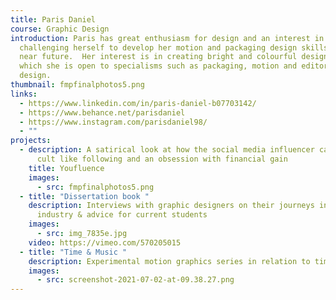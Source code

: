 ```yaml
---
title: Paris Daniel
course: Graphic Design
introduction: Paris has great enthusiasm for design and an interest in
  challenging herself to develop her motion and packaging design skills in the
  near future.  Her interest is in creating bright and colourful designs in
  which she is open to specialisms such as packaging, motion and editorial
  design.
thumbnail: fmpfinalphotos5.png
links:
  - https://www.linkedin.com/in/paris-daniel-b07703142/
  - https://www.behance.net/parisdaniel
  - https://www.instagram.com/parisdaniel98/
  - ""
projects:
  - description: A satirical look at how the social media influencer career has a
      cult like following and an obsession with financial gain
    title: Youfluence
    images:
      - src: fmpfinalphotos5.png
  - title: "Dissertation book "
    description: Interviews with graphic designers on their journeys into the design
      industry & advice for current students
    images:
      - src: img_7835e.jpg
    video: https://vimeo.com/570205015
  - title: "Time & Music "
    description: Experimental motion graphics series in relation to time and music
    images:
      - src: screenshot-2021-07-02-at-09.38.27.png
---
```

